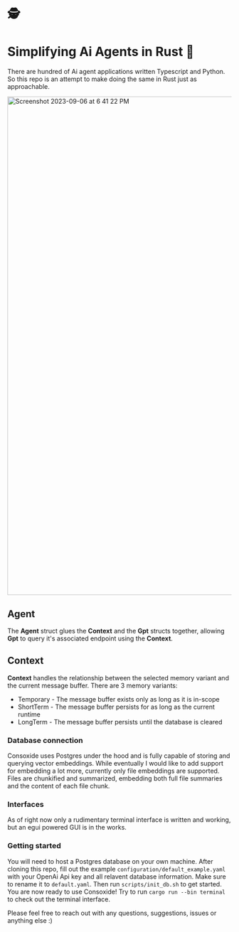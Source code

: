 
# 🕵️

# Simplifying Ai Agents in Rust 🦀
There are hundred of Ai agent applications written Typescript and Python. So this repo is an attempt to make doing the same in Rust just as approachable.


<img width="1122" alt="Screenshot 2023-09-06 at 6 41 22 PM" src="https://github.com/voidKandy/Consoxide/assets/121535853/16006fc5-85e2-4bc6-bdf5-aa356e90234f">

## Agent
The **Agent** struct glues the **Context** and the **Gpt** structs together, allowing **Gpt** to query it's associated endpoint using the **Context**.
## Context
**Context** handles the relationship between the selected memory variant and the current message buffer. There are 3 memory variants: 
* Temporary - The message buffer exists only as long as it is in-scope
* ShortTerm - The message buffer persists for as long as the current runtime
* LongTerm - The message buffer persists until the database is cleared
### Database connection
Consoxide uses Postgres under the hood and is fully capable of storing and querying vector embeddings. While eventually I would like to add support for embedding a lot more, currently only file embeddings are supported. Files are chunkified and summarized, embedding both full file summaries and the content of each file chunk.
### Interfaces
As of right now only a rudimentary terminal interface is written and working, but an egui powered GUI is in the works. 

### Getting started
You will need to host a Postgres database on your own machine. After cloning this repo, fill out the example `configuration/default_example.yaml` with your OpenAi Api key and all relavent database information. Make sure to rename it to `default.yaml`. Then run `scripts/init_db.sh` to get started. You are now ready to use Consoxide! Try to run `cargo run --bin terminal` to check out the terminal interface.

Please feel free to reach out with any questions, suggestions, issues or anything else :)
